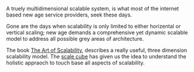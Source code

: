 A truely multidimensional scalable system, is what most of the internet based new age service providers, seek these days.

Gone are the days when scalability is only limited to either horizental or vertical scaling; new age demands a comprehensive yet dynamic scalable model to address all possible grey areas of architecture.

The book [The Art of Scalability](http://theartofscalability.com/), describes a really useful, three dimension scalability model. The [scale cube](http://microservices.io/articles/scalecube.html) has given us the idea to understand the holistic appraoch to touch base all aspects of scalability.
